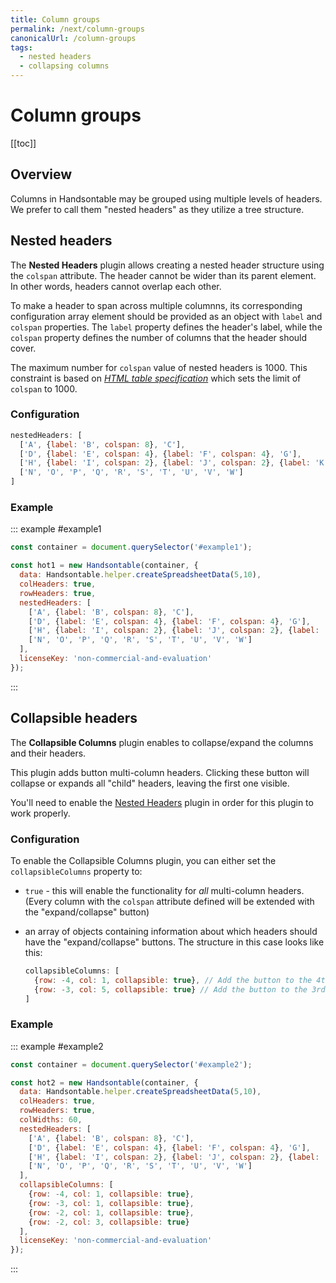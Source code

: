 ```yaml
---
title: Column groups
permalink: /next/column-groups
canonicalUrl: /column-groups
tags:
  - nested headers
  - collapsing columns
---
```


# Column groups

[[toc]]

## Overview

Columns in Handsontable may be grouped using multiple levels of headers. We prefer to call them "nested headers" as they utilize a tree structure.

## Nested headers

The **Nested Headers** plugin allows creating a nested header structure using the `colspan` attribute. The header cannot be wider than its parent element. In other words, headers cannot overlap each other.

To make a header to span across multiple columnns, its corresponding configuration array element should be provided as an object with `label` and `colspan` properties. The `label` property defines the header's label, while the `colspan` property defines the number of columns that the header should cover.

The maximum number for `colspan` value of nested headers is 1000. This constraint is based on [_HTML table specification_](https://html.spec.whatwg.org/multipage/tables.html#dom-tdth-colspan) which sets the limit of `colspan` to 1000.

### Configuration

```js
nestedHeaders: [
  ['A', {label: 'B', colspan: 8}, 'C'],
  ['D', {label: 'E', colspan: 4}, {label: 'F', colspan: 4}, 'G'],
  ['H', {label: 'I', colspan: 2}, {label: 'J', colspan: 2}, {label: 'K', colspan: 2}, {label: 'L', colspan: 2}, 'M'],
  ['N', 'O', 'P', 'Q', 'R', 'S', 'T', 'U', 'V', 'W']
]
```

### Example

::: example #example1
```js
const container = document.querySelector('#example1');

const hot1 = new Handsontable(container, {
  data: Handsontable.helper.createSpreadsheetData(5,10),
  colHeaders: true,
  rowHeaders: true,
  nestedHeaders: [
    ['A', {label: 'B', colspan: 8}, 'C'],
    ['D', {label: 'E', colspan: 4}, {label: 'F', colspan: 4}, 'G'],
    ['H', {label: 'I', colspan: 2}, {label: 'J', colspan: 2}, {label: 'K', colspan: 2}, {label: 'L', colspan: 2}, 'M'],
    ['N', 'O', 'P', 'Q', 'R', 'S', 'T', 'U', 'V', 'W']
  ],
  licenseKey: 'non-commercial-and-evaluation'
});
```
:::

## Collapsible headers

The **Collapsible Columns** plugin enables to collapse/expand the columns and their headers.

This plugin adds button multi-column headers. Clicking these button will collapse or expands all "child" headers, leaving the first one visible.

You'll need to enable the [Nested Headers](nested-headers.md) plugin in order for this plugin to work properly.

### Configuration

To enable the Collapsible Columns plugin, you can either set the `collapsibleColumns` property to:

* `true` - this will enable the functionality for _all_ multi-column headers. (Every column with the `colspan` attribute defined will be extended with the "expand/collapse" button)
* an array of objects containing information about which headers should have the "expand/collapse" buttons. The structure in this case looks like this:

  ```js
  collapsibleColumns: [
    {row: -4, col: 1, collapsible: true}, // Add the button to the 4th-level (counting from the first table row upwards) header of the 1st column.
    {row: -3, col: 5, collapsible: true} // Add the button to the 3rd-level (counting from the first table row upwards) header of the 5th column.
  ]
  ```

### Example

::: example #example2
```js
const container = document.querySelector('#example2');

const hot2 = new Handsontable(container, {
  data: Handsontable.helper.createSpreadsheetData(5,10),
  colHeaders: true,
  rowHeaders: true,
  colWidths: 60,
  nestedHeaders: [
    ['A', {label: 'B', colspan: 8}, 'C'],
    ['D', {label: 'E', colspan: 4}, {label: 'F', colspan: 4}, 'G'],
    ['H', {label: 'I', colspan: 2}, {label: 'J', colspan: 2}, {label: 'K', colspan: 2}, {label: 'L', colspan: 2}, 'M'],
    ['N', 'O', 'P', 'Q', 'R', 'S', 'T', 'U', 'V', 'W']
  ],
  collapsibleColumns: [
    {row: -4, col: 1, collapsible: true},
    {row: -3, col: 1, collapsible: true},
    {row: -2, col: 1, collapsible: true},
    {row: -2, col: 3, collapsible: true}
  ],
  licenseKey: 'non-commercial-and-evaluation'
});
```
:::
